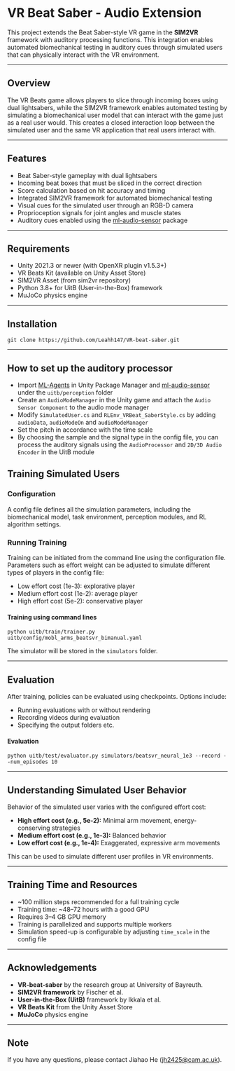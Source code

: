 # VR Beat Saber - Audio Extension

This project extends the Beat Saber-style VR game in the **SIM2VR** framework with auditory processing functions. This integration enables automated biomechanical testing in auditory cues through simulated users that can physically interact with the VR environment.

---

## Overview

The VR Beats game allows players to slice through incoming boxes using dual lightsabers, while the SIM2VR framework enables automated testing by simulating a biomechanical user model that can interact with the game just as a real user would. This creates a closed interaction loop between the simulated user and the same VR application that real users interact with.



---

## Features

- Beat Saber-style gameplay with dual lightsabers  
- Incoming beat boxes that must be sliced in the correct direction  
- Score calculation based on hit accuracy and timing  
- Integrated SIM2VR framework for automated biomechanical testing  
- Visual cues for the simulated user through an RGB-D camera  
- Proprioception signals for joint angles and muscle states
- Auditory cues enabled using the [ml-audio-sensor](https://github.com/mbaske/ml-audio-sensor) package

---

## Requirements

- Unity 2021.3 or newer (with OpenXR plugin v1.5.3+)  
- VR Beats Kit (available on Unity Asset Store)  
- SIM2VR Asset (from sim2vr repository)  
- Python 3.8+ for UitB (User-in-the-Box) framework  
- MuJoCo physics engine  

---

## Installation
```
git clone https://github.com/Leahh147/VR-beat-saber.git
```

---

## How to set up the auditory processor
- Import [ML-Agents](https://docs.unity3d.com/Packages/com.unity.ml-agents@3.0/manual/) in Unity Package Manager and [ml-audio-sensor](https://github.com/mbaske/ml-audio-sensor) under the `uitb/perception` folder
- Create an `AudioModeManager` in the Unity game and attach the `Audio Sensor Component` to the audio mode manager
- Modify `SimulatedUser.cs` and `RLEnv_VRBeat_SaberStyle.cs` by adding `audioData`, `audioModeOn` and `audioModeManager`
- Set the pitch in accordance with the time scale
- By choosing the sample and the signal type in the config file, you can process the auditory signals using the `AudioProcessor` and `2D/3D Audio Encoder` in the UitB module

## Training Simulated Users

### Configuration

A config file defines all the simulation parameters, including the biomechanical model, task environment, perception modules, and RL algorithm settings.

### Running Training

Training can be initiated from the command line using the configuration file. Parameters such as effort weight can be adjusted to simulate different types of players in the config file:

- Low effort cost (1e-3): explorative player  
- Medium effort cost (1e-2): average player  
- High effort cost (5e-2): conservative player

#### Training using command lines
```
python uitb/train/trainer.py uitb/config/mobl_arms_beatsvr_bimanual.yaml
```
The simulator will be stored in the `simulators` folder.

---

## Evaluation

After training, policies can be evaluated using checkpoints. Options include:

- Running evaluations with or without rendering  
- Recording videos during evaluation
- Specifying the output folders etc.

#### Evaluation
```
python uitb/test/evaluator.py simulators/beatsvr_neural_1e3 --record --num_episodes 10
```

---

## Understanding Simulated User Behavior

Behavior of the simulated user varies with the configured effort cost:

- **High effort cost (e.g., 5e-2):** Minimal arm movement, energy-conserving strategies  
- **Medium effort cost (e.g., 1e-3):** Balanced behavior  
- **Low effort cost (e.g., 1e-4):** Exaggerated, expressive arm movements  

This can be used to simulate different user profiles in VR environments.

---

## Training Time and Resources

- ~100 million steps recommended for a full training cycle  
- Training time: ~48–72 hours with a good GPU  
- Requires 3–4 GB GPU memory  
- Training is parallelized and supports multiple workers  
- Simulation speed-up is configurable by adjusting `time_scale` in the config file

---

## Acknowledgements
- **VR-beat-saber** by the research group at University of Bayreuth.
- **SIM2VR framework** by Fischer et al.  
- **User-in-the-Box (UitB)** framework by Ikkala et al.  
- **VR Beats Kit** from the Unity Asset Store  
- **MuJoCo** physics engine

---

## Note
If you have any questions, please contact Jiahao He (jh2425@cam.ac.uk).
